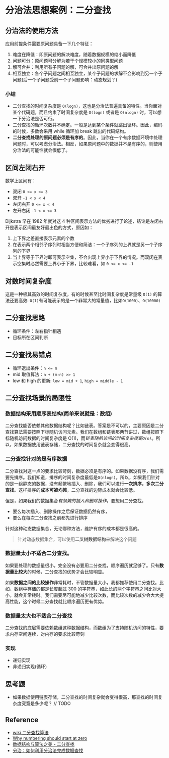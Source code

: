 # 分治法思想案例：二分查找

## 分治法的使用方法

应用前提条件需要原问题具备一下几个特征：

1. 难度在降低：即原问题的解决难度，随着数据规模的缩小而降低
2. 问题可分：原问题可分解为若干个规模较小的同类型问题
3. 解可合并：利用所有子问题的解，可合并出原问题的解
4. 相互独立：各个子问题之间相互独立，某个子问题的求解不会影响到另一个子问题(后一个子问题受前一个子问题影响：动态规划？)

### 小结

- 二分查找的时间复杂度是 `O(logn)`，这也是分治法普遍具备的特性。当你面对某个代码题，而且约束了时间复杂度是 `O(logn)` 或者是 `O(nlogn)` 时，可以想一下分治法是否可行。
- 二分查找的循环次数并不确定。一般是达到某个条件就跳出循环。因此，编码的时候，多数会采用 while 循环加 break 跳出的代码结构。
- **二分查找处理的原问题必须是有序的**。因此，当你在一个有序数据环境中处理问题时，可以考虑分治法。相反，如果原问题中的数据并不是有序的，则使用分治法的可能性就会很低了。

## 区间左闭右开

数学上区间有：

- 双闭 `0 <= x <= 3`
- 双开 `-1 < x < 4`
- 左闭右开 `0 <= x < 4`
- 左开右闭 `-1 < x <= 3`

Dijkstra 早在 1982 年就对这 4 种区间表示方法的优劣进行了论述，结论是左闭右开是表示区间最友好最出色的方式，原因如：

1. 上下界之差直接表示元素的个数
2. 在表示两个相邻子序列时相当方便和简洁：一个子序列的上界就是另一个子序列的下界
3. 当上界等于下界时即可表示空集，不会出现上界小于下界的情况。而双闭在表示空集时必然需要上界小于下界，比较难看，如 `0 <= x <= -1`

## 对数时间复杂度

这是一种极其高效的时间复杂度，有的时候甚至比时间复杂度是常量级 `O(1)` 的算法还要高效: `O(1)`有可能表示的是一个非常大的常量值，比如`O(1000)`、`O(10000)`

## 二分查找思路

- 循环条件：左右指针相遇
- 目标所在区间判断

## 二分查找易错点

- 循环退出条件：`n <= m`
- mid 取值算法：`n + (m-n) >> 1`
- low 和 high 的更新: `low = mid + 1`, `high = middle - 1`

## 二分查找场景的局限性

### 数据结构采用顺序表结构(简单来说就是：数组)

二分查找能否依赖其他数据结构呢？比如链表。答案是不可以的，主要原因是二分查找算法需要按照下标随机访问元素。我们在数组和链表那两节讲过，数组按照下标随机访问数据的时间复杂度是 O(1)，而*链表随机访问的时间复杂度是`O(n)`*。所以，如果数据使用链表存储，二分查找的时间复杂就会变得很高。

### 二分查找针对的是有序数据

二分查找对这一点的要求比较苛刻，数据必须是有序的。如果数据没有序，我们需要先排序。我们知道，排序的时间复杂度最低是`O(nlogn)`。所以，如果我们针对的是一组静态的数据，没有频繁地插入、删除，我们可以进行**一次排序，多次二分查找**。这样排序的**成本可被均摊**，二分查找的边际成本就会比较低。

但是，如果我们的数据集合*有频繁的插入和删除操作*，要想用二分查找，

- 要么每次插入、删除操作之后保证数据仍然有序，
- 要么在每次二分查找之前都先进行排序

针对这种动态数据集合，无论哪种方法，维护有序的成本都是很高的。

> 针对动态数据集合，可以使用**二叉树数据结构**来解决这个问题

### 数据量太小不适合二分查找。

如果要处理的数据量很小，完全没有必要用二分查找，顺序遍历就足够了。只有**数据量比较大**的时候，二分查找的优势才会比较明显。

如果**数据之间的比较操作**非常耗时，不管数据量大小，我都推荐使用二分查找。比如，数组中存储的都是长度超过 300 的字符串，如此长的两个字符串之间比对大小，就会非常耗时。我们需要尽可能地减少比较次数，而比较次数的减少会大大提高性能，这个时候二分查找就比顺序遍历更有优势。

### 数据量太大也不适合二分查找

二分查找的底层需要依赖数组这种数据结构，而数组为了支持随机访问的特性，要求内存空间连续，对内存的要求比较苛刻

### 实现

- 递归实现
- 非递归实现(循环)

## 思考题

- 如果数据使用链表存储，二分查找的时间复杂就会变得很高，那查找的时间复杂度究竟是多少呢？ // TODO

## Reference

- [wiki 二分查找算法](https://zh.wikipedia.org/wiki/%E4%BA%8C%E5%88%86%E6%90%9C%E5%B0%8B%E6%BC%94%E7%AE%97%E6%B3%95)
- [Why numbering should start at zero](https://www.cs.utexas.edu/users/EWD/transcriptions/EWD08xx/EWD831.html)
- [数据结构与算法之美 - 二分查找](https://time.geekbang.org/column/article/42520)
- [分治：如何利用分治法完成数据查找](https://kaiwu.lagou.com/course/courseInfo.htm?courseId=185#/detail/pc?id=3350)
